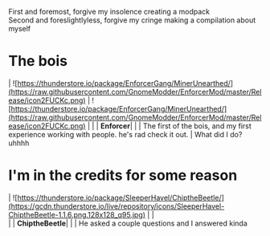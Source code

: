 First and foremost, forgive my insolence creating a modpack  
Second and foreslightlyless, forgive my cringe making a compilation about myself
# The bois
| ![https://thunderstore.io/package/EnforcerGang/MinerUnearthed/](https://raw.githubusercontent.com/GnomeModder/EnforcerMod/master/Release/icon2FUCKc.png) | ![https://thunderstore.io/package/EnforcerGang/MinerUnearthed/](https://raw.githubusercontent.com/GnomeModder/EnforcerMod/master/Release/icon2FUCKc.png) |
|
| **Enforcer**|  | 
| The first of the bois, and my first experience working with people. he's rad check it out.
| What did I do? uhhhh

# I'm in the credits for some reason

| ![https://thunderstore.io/package/SleeperHavel/ChiptheBeetle/](https://gcdn.thunderstore.io/live/repository/icons/SleeperHavel-ChiptheBeetle-1.1.6.png.128x128_q95.jpg) |  |  
|
| **ChiptheBeetle**|  | 
| He asked a couple questions and I answered kinda




